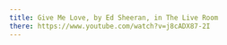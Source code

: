 ```yaml
---
title: Give Me Love, by Ed Sheeran, in The Live Room
there: https://www.youtube.com/watch?v=j8cADX87-2I
---
```

